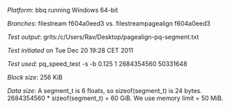*Platform*: bbq running Windows 64-bit

*Branches*: filestream f604a0eed3 vs. filestreampagealign f604a0eed3

*Test output*: grits:/c/Users/Rav/Desktop/pagealign-pq-segment.txt

*Test initiated* on Tue Dec 20 19:28 CET 2011

*Test used*: pq_speed_test -s -b 0.125 1 2684354560 50331648

*Block size*: 256 KiB

*Data size*: A segment_t is 6 floats, so sizeof(segment_t) is 24 bytes.
2684354560 * sizeof(segment_t) = 60 GiB. We use memory limit = 50 MiB.
